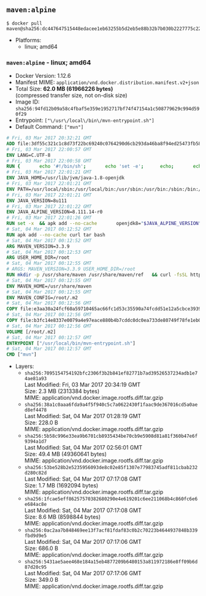 ## `maven:alpine`

```console
$ docker pull maven@sha256:dc447647515448edacee1eb63255b5d2eb5e88b32b7b030b2227775c222f8a57
```

-	Platforms:
	-	linux; amd64

### `maven:alpine` - linux; amd64

-	Docker Version: 1.12.6
-	Manifest MIME: `application/vnd.docker.distribution.manifest.v2+json`
-	Total Size: **62.0 MB (61966226 bytes)**  
	(compressed transfer size, not on-disk size)
-	Image ID: `sha256:94fd12b09a58c4fbaf5e359e1952717bf74f47154a1c508779629c994d590f29`
-	Entrypoint: `["\/usr\/local\/bin\/mvn-entrypoint.sh"]`
-	Default Command: `["mvn"]`

```dockerfile
# Fri, 03 Mar 2017 20:32:21 GMT
ADD file:3df55c321c1c8d73f22bc69240c0764290d6cb293da46ba8f94ed25473fb5853 in / 
# Fri, 03 Mar 2017 22:00:57 GMT
ENV LANG=C.UTF-8
# Fri, 03 Mar 2017 22:00:58 GMT
RUN { 		echo '#!/bin/sh'; 		echo 'set -e'; 		echo; 		echo 'dirname "$(dirname "$(readlink -f "$(which javac || which java)")")"'; 	} > /usr/local/bin/docker-java-home 	&& chmod +x /usr/local/bin/docker-java-home
# Fri, 03 Mar 2017 22:01:21 GMT
ENV JAVA_HOME=/usr/lib/jvm/java-1.8-openjdk
# Fri, 03 Mar 2017 22:01:21 GMT
ENV PATH=/usr/local/sbin:/usr/local/bin:/usr/sbin:/usr/bin:/sbin:/bin:/usr/lib/jvm/java-1.8-openjdk/jre/bin:/usr/lib/jvm/java-1.8-openjdk/bin
# Fri, 03 Mar 2017 22:01:21 GMT
ENV JAVA_VERSION=8u111
# Fri, 03 Mar 2017 22:01:22 GMT
ENV JAVA_ALPINE_VERSION=8.111.14-r0
# Fri, 03 Mar 2017 22:01:26 GMT
RUN set -x 	&& apk add --no-cache 		openjdk8="$JAVA_ALPINE_VERSION" 	&& [ "$JAVA_HOME" = "$(docker-java-home)" ]
# Sat, 04 Mar 2017 00:12:52 GMT
RUN apk add --no-cache curl tar bash
# Sat, 04 Mar 2017 00:12:52 GMT
ARG MAVEN_VERSION=3.3.9
# Sat, 04 Mar 2017 00:12:53 GMT
ARG USER_HOME_DIR=/root
# Sat, 04 Mar 2017 00:12:55 GMT
# ARGS: MAVEN_VERSION=3.3.9 USER_HOME_DIR=/root
RUN mkdir -p /usr/share/maven /usr/share/maven/ref   && curl -fsSL http://apache.osuosl.org/maven/maven-3/$MAVEN_VERSION/binaries/apache-maven-$MAVEN_VERSION-bin.tar.gz     | tar -xzC /usr/share/maven --strip-components=1   && ln -s /usr/share/maven/bin/mvn /usr/bin/mvn
# Sat, 04 Mar 2017 00:12:55 GMT
ENV MAVEN_HOME=/usr/share/maven
# Sat, 04 Mar 2017 00:12:55 GMT
ENV MAVEN_CONFIG=/root/.m2
# Sat, 04 Mar 2017 00:12:56 GMT
COPY file:e3aa30a24fcf60a59710465ac66fc1d53c35590a74fcdd51e12a5cbce393904b in /usr/local/bin/mvn-entrypoint.sh 
# Sat, 04 Mar 2017 00:12:56 GMT
COPY file:b3fc14e8337e0079a4e97eace880b4b7cddc0dc0ea733de80749f78fe1eb089a in /usr/share/maven/ref/ 
# Sat, 04 Mar 2017 00:12:56 GMT
VOLUME [/root/.m2]
# Sat, 04 Mar 2017 00:12:57 GMT
ENTRYPOINT ["/usr/local/bin/mvn-entrypoint.sh"]
# Sat, 04 Mar 2017 00:12:57 GMT
CMD ["mvn"]
```

-	Layers:
	-	`sha256:7095154754192bfc2306f3b2b841ef82771b7ad39526537234adb1e74ae81a93`  
		Last Modified: Fri, 03 Mar 2017 20:34:19 GMT  
		Size: 2.3 MB (2313384 bytes)  
		MIME: application/vnd.docker.image.rootfs.diff.tar.gzip
	-	`sha256:38a1c0aaa6fda9a4f5f940c5c7a0622430f1faac9de367016cd5a0aed8ef4478`  
		Last Modified: Sat, 04 Mar 2017 01:28:19 GMT  
		Size: 228.0 B  
		MIME: application/vnd.docker.image.rootfs.diff.tar.gzip
	-	`sha256:5b58c996e33ea9b6701cb8935434be70cb9e5908d81a81f360b47e6f9394a1d7`  
		Last Modified: Sat, 04 Mar 2017 02:56:01 GMT  
		Size: 49.4 MB (49360641 bytes)  
		MIME: application/vnd.docker.image.rootfs.diff.tar.gzip
	-	`sha256:53be528b2e5235956093de8c02e85f1307e77983745adf811cbab232d280c82d`  
		Last Modified: Sat, 04 Mar 2017 07:17:08 GMT  
		Size: 1.7 MB (1692094 bytes)  
		MIME: application/vnd.docker.image.rootfs.diff.tar.gzip
	-	`sha256:1fcae5eff86257570382680290e4e619201c6ee211068b4c860fc6e6e684ac8e`  
		Last Modified: Sat, 04 Mar 2017 07:17:08 GMT  
		Size: 8.6 MB (8598844 bytes)  
		MIME: application/vnd.docker.image.rootfs.diff.tar.gzip
	-	`sha256:0ac2aa7b848469ee13f7acf81fdaf83c0b2c70223b4644937848b339fbd9d9e5`  
		Last Modified: Sat, 04 Mar 2017 07:17:06 GMT  
		Size: 686.0 B  
		MIME: application/vnd.docker.image.rootfs.diff.tar.gzip
	-	`sha256:5431ae5aee468e184a15eb4877209b6480153a811972186e8ff09b6d87d20c95`  
		Last Modified: Sat, 04 Mar 2017 07:17:06 GMT  
		Size: 349.0 B  
		MIME: application/vnd.docker.image.rootfs.diff.tar.gzip
